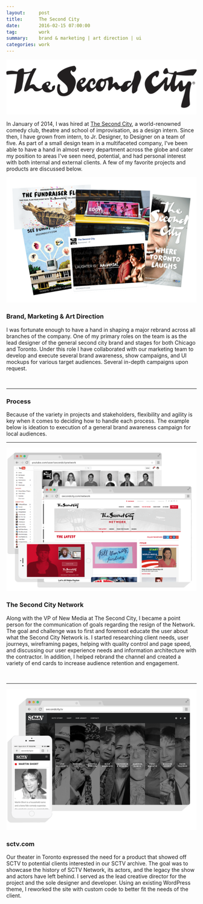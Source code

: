 ```yaml
---
layout:     post
title:      The Second City
date:       2016-02-15 07:00:00
tag:		work
summary:    brand & marketing | art direction | ui
categories: work
---
```


![SC Logo](/images/SC_2014_logo_blk.png)


In January of 2014, I was hired at [The Second City](http://www.secondcity.com/), a world-renowned comedy club, theatre and school of improvisation,  as a design intern. Since then, I have grown from intern, to Jr. Designer, to Designer on a team of five.  As part of a small design team in a multifaceted company, I've been able to have a hand in almost every department across the globe and cater my position to areas I've seen need, potential, and had personal interest with both internal and external clients. A few of my favorite projects and products are discussed below.




_![SCTV](/images/SC_Brand2.png)_

<h3>Brand, Marketing & Art Direction</h3>

I was fortunate enough to have a hand in shaping a major rebrand across all branches of the company. One of my primary roles on the team is as the lead designer of the general second city brand and stages for both Chicago and Toronto. Under this role I have collaborated with our marketing team to develop and execute several brand awareness, show campaigns, and UI mockups for various target audiences. Several in-depth campaigns upon request.

<br>


---

<h3>Process</h3>

Because of the variety in projects and stakeholders, flexibility and agility is key when it comes to deciding how to handle each process. The example below is ideation to execution of a general brand awareness campaign for local audiences.

---

_![Second City Network](/images/SC_Network2.png)_


<h3>The Second City Network</h3>

Along with the VP of New Media at The Second City, I became a point person for the communication of goals regarding the resign of the Network. The goal and challenge was to first and foremost educate the user about what the Second City Network is. I started researching client needs, user journeys, wireframing pages, helping with quality control and page speed, and discussing our user experience needs and information architecture with the contractor. In addition,  I helped rebrand the channel and created a variety of end cards to increase audience retention and engagement.

<br>

---


_![SCTV](/images/SC_SCTV.png)_

<h3>sctv.com</h3>

Our theater in Toronto expressed the need for a product that showed off SCTV to potential clients interested in our SCTV archive. The goal was to showcase the history of SCTV Network, its actors, and the legacy the show and actors have left behind. I served as the lead creative director for the project and the sole designer and developer. Using an existing WordPress theme, I reworked the site with custom code to better fit the needs of the client.

<br>
